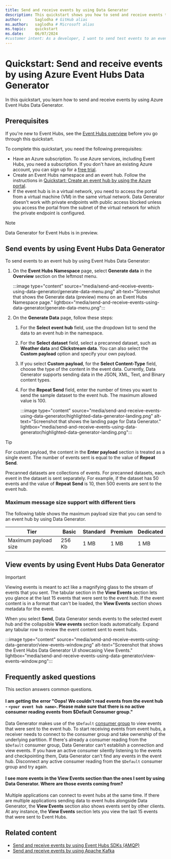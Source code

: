 ```yaml
---
title: Send and receive events by using Data Generator
description: This quickstart shows you how to send and receive events to an Azure event hub by using Data Generator in the Azure portal.
author:      Saglodha # GitHub alias
ms.author:   saglodha # Microsoft alias
ms.topic:    quickstart
ms.date:     06/07/2024
#customer intent: As a developer, I want to send test events to an event hub in Azure Event Hubs and receive or view them.
---
```


# Quickstart: Send and receive events by using Azure Event Hubs Data Generator

In this quickstart, you learn how to send and receive events by using Azure Event Hubs Data Generator.

## Prerequisites

If you're new to Event Hubs, see the [Event Hubs overview](event-hubs-about.md) before you go through this quickstart.

To complete this quickstart, you need the following prerequisites:

- Have an Azure subscription. To use Azure services, including Event Hubs, you need a subscription. If you don't have an existing Azure account, you can sign up for a [free trial](https://azure.microsoft.com/free/?WT.mc_id=A261C142F).
- Create an Event Hubs namespace and an event hub. Follow the instructions in [Quickstart: Create an event hub by using the Azure portal](event-hubs-create.md).
- If the event hub is in a virtual network, you need to access the portal from a virtual machine (VM) in the same virtual network. Data Generator doesn't work with private endpoints with public access blocked unless you access the portal from the subnet of the virtual network for which the private endpoint is configured.

> [!NOTE]
> Data Generator for Event Hubs is in preview.

## Send events by using Event Hubs Data Generator

To send events to an event hub by using Event Hubs Data Generator:

1. On the **Event Hubs Namespace** page, select **Generate data** in the **Overview** section on the leftmost menu.

   :::image type="content" source="media/send-and-receive-events-using-data-generator/generate-data-menu.png" alt-text="Screenshot that shows the Generate data (preview) menu on an Event Hubs Namespace page." lightbox="media/send-and-receive-events-using-data-generator/generate-data-menu.png":::

1. On the **Generate Data** page, follow these steps:
   1. For the **Select event hub** field, use the dropdown list to send the data to an event hub in the namespace.
   1. For the **Select dataset** field, select a precanned dataset, such as **Weather data** and **Clickstream data**. You can also select the **Custom payload** option and specify your own payload.  
   1. If you select **Custom payload**, for the **Select Content-Type** field, choose the type of the content in the event data. Currently, Data Generator supports sending data in the JSON, XML, Text, and Binary content types.
   1. For the **Repeat Send** field, enter the number of times you want to send the sample dataset to the event hub. The maximum allowed value is 100.

       :::image type="content" source="media/send-and-receive-events-using-data-generator/highlighted-data-generator-landing.png" alt-text="Screenshot that shows the landing page for Data Generator." lightbox="media/send-and-receive-events-using-data-generator/highlighted-data-generator-landing.png":::

> [!TIP]
> For custom payload, the content in the **Enter payload** section is treated as a single event. The number of events sent is equal to the value of **Repeat Send**.
>
> Precanned datasets are collections of events. For precanned datasets, each event in the dataset is sent separately. For example, if the dataset has 50 events and the value of **Repeat Send** is 10, then 500 events are sent to the event hub.

### Maximum message size support with different tiers

The following table shows the maximum payload size that you can send to an event hub by using Data Generator.

| Tier | Basic | Standard | Premium | Dedicated |
|--|--|--|--|--|
| Maximum payload size| 256 Kb | 1 MB | 1 MB | 1 MB |

## View events by using Event Hubs Data Generator

> [!IMPORTANT]
> Viewing events is meant to act like a magnifying glass to the stream of events that you sent. The tabular section in the **View Events** section lets you glance at the last 15 events that were sent to the event hub. If the event content is in a format that can't be loaded, the **View Events** section shows metadata for the event.

When you select **Send**, Data Generator sends events to the selected event hub and the collapsible **View events** section loads automatically. Expand any tabular row to review the event content sent to event hubs.

:::image type="content" source="media/send-and-receive-events-using-data-generator/view-events-window.png" alt-text="Screenshot that shows the Event Hubs Data Generator UI showcasing View Events." lightbox="media/send-and-receive-events-using-data-generator/view-events-window.png":::

## Frequently asked questions

This section answers common questions.

#### I am getting the error "Oops! We couldn't read events from the event hub - `<your event hub name>`. Please make sure that there is no active consumer reading events from $Default Consumer group."

   Data Generator makes use of the `$Default` [consumer group](event-hubs-features.md) to view events that were sent to the event hub. To start receiving events from event hubs, a receiver needs to connect to the consumer group and take ownership of the underlying partition. If there's already a consumer reading from the `$Default` consumer group, Data Generator can't establish a connection and view events. If you have an active consumer silently listening to the events and checkpointing them, Data Generator can't find any events in the event hub. Disconnect any active consumer reading from the `$Default` consumer group and try again.

#### I see more events in the View Events section than the ones I sent by using Data Generator. Where are those events coming from?

   Multiple applications can connect to event hubs at the same time. If there are multiple applications sending data to event hubs alongside Data Generator, the **View Events** section also shows events sent by other clients. At any instance, the **View Events** section lets you view the last 15 events that were sent to Event Hubs.

## Related content

- [Send and receive events by using Event Hubs SDKs (AMQP)](event-hubs-dotnet-standard-getstarted-send.md)
- [Send and receive events by using Apache Kafka](event-hubs-quickstart-kafka-enabled-event-hubs.md)
